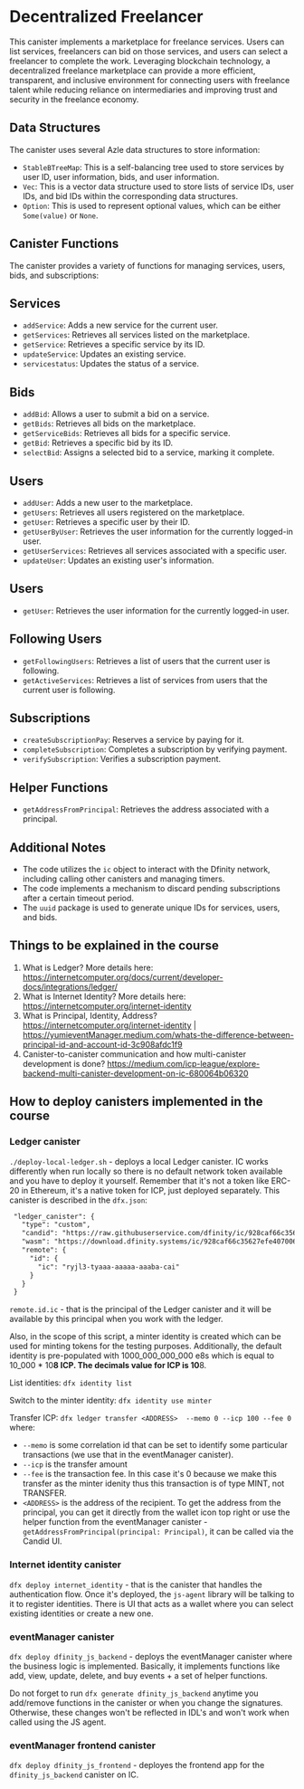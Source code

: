 # Decentralized Freelancer

This canister implements a marketplace for freelance services. Users can list services, freelancers can bid on those services, and users can select a freelancer to complete the work. Leveraging blockchain technology, a decentralized freelance marketplace can provide a more efficient, transparent, and inclusive environment for connecting users with freelance talent while reducing reliance on intermediaries and improving trust and security in the freelance economy.

## Data Structures

The canister uses several Azle data structures to store information:

* `StableBTreeMap`: This is a self-balancing tree used to store services by user ID, user information, bids, and user information.
* `Vec`: This is a vector data structure used to store lists of service IDs, user IDs, and bid IDs within the corresponding data structures.
* `Option`: This is used to represent optional values, which can be either `Some(value)` or `None`.

## Canister Functions

The canister provides a variety of functions for managing services, users, bids, and subscriptions:

## Services

* `addService`: Adds a new service for the current user.
* `getServices`: Retrieves all services listed on the marketplace.
* `getService`: Retrieves a specific service by its ID.
* `updateService`: Updates an existing service.
* `servicestatus`: Updates the status of a service.

## Bids

* `addBid`: Allows a user to submit a bid on a service.
* `getBids`: Retrieves all bids on the marketplace.
* `getServiceBids`: Retrieves all bids for a specific service.
* `getBid`: Retrieves a specific bid by its ID.
* `selectBid`: Assigns a selected bid to a service, marking it complete.

## Users

* `addUser`: Adds a new user to the marketplace.
* `getUsers`: Retrieves all users registered on the marketplace.
* `getUser`: Retrieves a specific user by their ID.
* `getUserByUser`: Retrieves the user information for the currently logged-in user.
* `getUserServices`: Retrieves all services associated with a specific user.
* `updateUser`: Updates an existing user's information.

## Users

* `getUser`: Retrieves the user information for the currently logged-in user.

## Following Users

* `getFollowingUsers`: Retrieves a list of users that the current user is following.
* `getActiveServices`: Retrieves a list of services from users that the current user is following.

## Subscriptions

* `createSubscriptionPay`: Reserves a service by paying for it.
* `completeSubscription`: Completes a subscription by verifying payment.
* `verifySubscription`: Verifies a subscription payment.

## Helper Functions

* `getAddressFromPrincipal`: Retrieves the address associated with a principal.

## Additional Notes

* The code utilizes the `ic` object to interact with the Dfinity network, including calling other canisters and managing timers.
* The code implements a mechanism to discard pending subscriptions after a certain timeout period.
* The `uuid` package is used to generate unique IDs for services, users, and bids.

## Things to be explained in the course

1. What is Ledger? More details here: <https://internetcomputer.org/docs/current/developer-docs/integrations/ledger/>
2. What is Internet Identity? More details here: <https://internetcomputer.org/internet-identity>
3. What is Principal, Identity, Address? <https://internetcomputer.org/internet-identity> | <https://yumieventManager.medium.com/whats-the-difference-between-principal-id-and-account-id-3c908afdc1f9>
4. Canister-to-canister communication and how multi-canister development is done? <https://medium.com/icp-league/explore-backend-multi-canister-development-on-ic-680064b06320>

## How to deploy canisters implemented in the course

### Ledger canister

`./deploy-local-ledger.sh` - deploys a local Ledger canister. IC works differently when run locally so there is no default network token available and you have to deploy it yourself. Remember that it's not a token like ERC-20 in Ethereum, it's a native token for ICP, just deployed separately.
This canister is described in the `dfx.json`:

```markdown
 "ledger_canister": {
   "type": "custom",
   "candid": "https://raw.githubuserservice.com/dfinity/ic/928caf66c35627efe407006230beee60ad38f090/rs/rosetta-api/icp_ledger/ledger.did",
   "wasm": "https://download.dfinity.systems/ic/928caf66c35627efe407006230beee60ad38f090/canisters/ledger-canister.wasm.gz",
   "remote": {
     "id": {
       "ic": "ryjl3-tyaaa-aaaaa-aaaba-cai"
     }
   }
 }
```

`remote.id.ic` - that is the principal of the Ledger canister and it will be available by this principal when you work with the ledger.

Also, in the scope of this script, a minter identity is created which can be used for minting tokens
for the testing purposes.
Additionally, the default identity is pre-populated with 1000_000_000_000 e8s which is equal to 10_000 * 10**8 ICP.
The decimals value for ICP is 10**8.

List identities:
`dfx identity list`

Switch to the minter identity:
`dfx identity use minter`

Transfer ICP:
`dfx ledger transfer <ADDRESS>  --memo 0 --icp 100 --fee 0`
where:

* `--memo` is some correlation id that can be set to identify some particular transactions (we use that in the eventManager canister).
* `--icp` is the transfer amount
* `--fee` is the transaction fee. In this case it's 0 because we make this transfer as the minter idenity thus this transaction is of type MINT, not TRANSFER.
* `<ADDRESS>` is the address of the recipient. To get the address from the principal, you can get it directly from the wallet icon top right or use the helper function from the eventManager canister - `getAddressFromPrincipal(principal: Principal)`, it can be called via the Candid UI.

### Internet identity canister

`dfx deploy internet_identity` - that is the canister that handles the authentication flow. Once it's deployed, the `js-agent` library will be talking to it to register identities. There is UI that acts as a wallet where you can select existing identities
or create a new one.

### eventManager canister

`dfx deploy dfinity_js_backend` - deploys the eventManager canister where the business logic is implemented.
Basically, it implements functions like add, view, update, delete, and buy events + a set of helper functions.

Do not forget to run `dfx generate dfinity_js_backend` anytime you add/remove functions in the canister or when you change the signatures.
Otherwise, these changes won't be reflected in IDL's and won't work when called using the JS agent.

### eventManager frontend canister

`dfx deploy dfinity_js_frontend` - deployes the frontend app for the `dfinity_js_backend` canister on IC.
